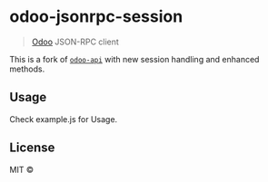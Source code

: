 # odoo-jsonrpc-session

> [Odoo](https://www.odoo.com) JSON-RPC client


This is a fork of [`odoo-api`](https://github.com/leeroybrun/odoo-api) with new session handling and enhanced methods.


## Usage

Check example.js for Usage.


## License

MIT ©
